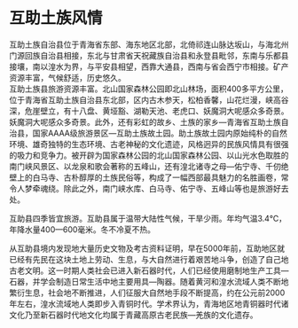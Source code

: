 # 互助土族风情  
互助土族自治县位于青海省东部、海东地区北部，北倚祁连山脉达坂山，与海北州门源回族自治县相接，东北与甘肃省天祝藏族自治县和永登县毗邻，东南与乐都县接壤，南以湟水为界，与平安县相望，西靠大通县，西南与省会西宁市相接。矿产资源丰富，气候舒适，历史悠久。  
互助土族县旅游资源丰富。北山国家森林公园即北山林场，面积400多平方公里，位于青海省互助土族自治县东北部，区内古木参天，松柏香馨，山花烂漫，峡高谷深，危崖壁立，有十八盘、黄垭豁、湖勒天池、老虎口、妖魔洞大呢感众多奇景。妖魔洞大呢感众多奇景。此外，还有彩虹的故乡、土族的家乡—青海省互助土族自治县，国家AAAA级旅游景区—互助土族故土园。助土族故土园内原始纯朴的自然环境、雄奇独特的生态环境、古老神秘的文化遗迹，风格迥异的民族风情具有很强的吸力和竞争力。被开辟为国家森林公园的北山国家森林公园、以山光水色取胜的南门峡风景区、以龙泉和歌会著称的五峰山，还有湟北诸寺之母—佑宁寺、千仞绝壁上的白马寺、古朴醇厚的土族民俗等，构成了一幅西部最具魅力的名胜画卷，常令人梦牵魂绕。除此之外，南门峡水库、白马寺、佑宁寺、五峰山等也是旅游好去处。  

互助县四季皆宜旅游。互助县属于温带大陆性气候，干旱少雨。年均气温3.4℃，年降水量400—600毫米。冬不冷夏不热。  

从互助县境内发现地大量历史文物及考古资料证明，早在5000年前，互助地区就已经有先民在这块土地上劳动、生息，与大自然进行着艰苦地斗争，创造了自己地古老文明。这一时期人类社会已进入新石器时代，人们已经使用磨制地生产工具—石器，并学会制造日常生活中地主要用具—陶器。随着黄河和湟水流域人类不断地繁衍生息，社会地不断推进，人们征服大自然地手段不断提高，约在公元前2000年左右，湟水流域地人类即步入青铜时代。学术界认为，青海地区地青铜器时代诸文化乃至新石器时代地文化均属于青藏高原古老民族—羌族的文化遗存。  
